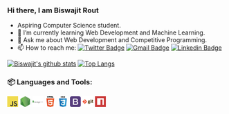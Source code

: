 ### Hi there, I am Biswajit Rout
- Aspiring Computer Science student.
- 🌱 I’m currently learning Web Development and Machine Learning.
- 💬 Ask me about Web Development and Competitive Programming.
- 📫 How to reach me: [![Twitter Badge](https://img.shields.io/badge/-@biswajit_1612_-1ca0f1?style=flat-square&labelColor=1ca0f1&logo=twitter&logoColor=white&link=https://twitter.com/NishantC_7)](https://twitter.com/biswajit_1612_)  [![Gmail Badge](https://img.shields.io/badge/-biswajit.rout2000@gmail.com-c14438?style=flat-square&logo=Gmail&logoColor=white&link=mailto:biswajit.rout2000@gmail.com)](mailto:biswajit.rout2000@gmail.com)  [![Linkedin Badge](https://img.shields.io/badge/-Biswajit_Rout-blue?style=flat-square&logo=Linkedin&logoColor=white&link=https://www.linkedin.com/in/biswajit-rout-a12b531a9/)](https://www.linkedin.com/in/biswajit-rout-a12b531a9/)


[![Biswajit's github stats](https://github-readme-stats.vercel.app/api?username=biswajit1612&show_icons=true&title_color=fff&icon_color=79ff97&text_color=9f9f9f&bg_color=151515)](https://github.com/anuraghazra/github-readme-stats)
[![Top Langs](https://github-readme-stats.vercel.app/api/top-langs/?username=biswajit1612&hide_langs_below=1&theme=dark)](https://github.com/anuraghazra/github-readme-stats)


### 📦 Languages and Tools: 

<code><img height="25" src="https://raw.githubusercontent.com/github/explore/80688e429a7d4ef2fca1e82350fe8e3517d3494d/topics/javascript/javascript.png"></code>
<code><img height="25" src="https://raw.githubusercontent.com/github/explore/80688e429a7d4ef2fca1e82350fe8e3517d3494d/topics/nodejs/nodejs.png"></code>
<code><img height="25" src="https://raw.githubusercontent.com/github/explore/5c058a388828bb5fde0bcafd4bc867b5bb3f26f3/topics/mongodb/mongodb.png"></code>
<code><img height="25" src="https://raw.githubusercontent.com/github/explore/80688e429a7d4ef2fca1e82350fe8e3517d3494d/topics/html/html.png"></code>
<code><img height="25" src="https://raw.githubusercontent.com/github/explore/80688e429a7d4ef2fca1e82350fe8e3517d3494d/topics/css/css.png"></code>
<code><img height="25" src="https://raw.githubusercontent.com/github/explore/80688e429a7d4ef2fca1e82350fe8e3517d3494d/topics/bootstrap/bootstrap.png"></code>
<code><img height="25" src="https://raw.githubusercontent.com/github/explore/80688e429a7d4ef2fca1e82350fe8e3517d3494d/topics/git/git.png"></code>
<code><img height="25" src="https://raw.githubusercontent.com/github/explore/80688e429a7d4ef2fca1e82350fe8e3517d3494d/topics/npm/npm.png"></code>
